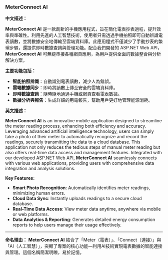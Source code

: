 ### **MeterConnect AI**

**中文描述：**

**MeterConnect AI** 是一款創新的手機應用程式，旨在簡化電表抄表過程，提升效率與準確性。利用先進的人工智慧技術，使用者只需透過手機拍照即可自動辨識電表讀數，並將數據安全地傳輸至雲端資料庫。此應用程式不僅減少了手動抄表的繁瑣步驟，還提供即時數據查詢與管理功能。配合我們開發的 ASP.NET Web API，**MeterConnect AI** 可無縫串接各種網頁應用，為用戶提供全面的數據整合與分析解決方案。

**主要功能包括：**
- **智能拍照辨識**：自動識別電表讀數，減少人為錯誤。
- **雲端數據同步**：即時將讀數上傳至安全的雲端資料庫。
- **即時數據查詢**：隨時隨地通過手機或網頁查看電表數據。
- **數據分析與報告**：生成詳細的用電報告，幫助用戶更好地管理能源消耗。

**英文描述：**

**MeterConnect AI** is an innovative mobile application designed to streamline the meter reading process, enhancing both efficiency and accuracy. Leveraging advanced artificial intelligence technology, users can simply take a photo of their meter to automatically recognize and record the readings, securely transmitting the data to a cloud database. This application not only reduces the tedious steps of manual meter reading but also offers real-time data access and management features. Integrated with our developed ASP.NET Web API, **MeterConnect AI** seamlessly connects with various web applications, providing users with comprehensive data integration and analysis solutions.

**Key Features:**
- **Smart Photo Recognition**: Automatically identifies meter readings, minimizing human errors.
- **Cloud Data Sync**: Instantly uploads readings to a secure cloud database.
- **Real-Time Data Access**: View meter data anytime, anywhere via mobile or web platforms.
- **Data Analytics & Reporting**: Generates detailed energy consumption reports to help users manage their usage effectively.

---

**命名理由：**
**MeterConnect AI** 結合了「Meter（電表）」、「Connect（連接）」與「AI（人工智慧）」，突顯了專案的核心功能—利用AI技術實現電表數據的智能連接與管理。這個名稱簡潔明瞭，易於記憶。
